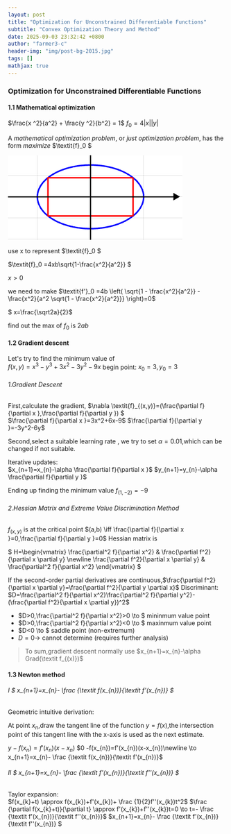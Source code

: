 ```yaml
---
layout: post
title: "Optimization for Unconstrained Differentiable Functions"
subtitle: "Convex Optimization Theory and Method"
date: 2025-09-03 23:32:42 +0800
author: "farmer3-c"
header-img: "img/post-bg-2015.jpg"
tags: []
mathjax: true 
---
```



###  Optimization for Unconstrained Differentiable Functions

#### 1.1 Mathematical optimization

$\frac{x ^2}{a^2} + \frac{y ^2}{b^2} = 1$ 
$\textit{f}_0 =4|x||y|$  

A *mathematical optimization problem*, or *just optimization problem*, has the form *maximize* $\textit{f}_0 $

![elliptical](/img/in-post/ell.png)  

use x to represent $\textit{f}_0 $

$\textit{f}_0 =4xb\sqrt{1-\frac{x^2}{a^2}}   $

$x>0$

we need to make $\textit{f'}_0 =4b \left( \sqrt{1 - \frac{x^2}{a^2}} - \frac{x^2}{a^2 \sqrt{1 - \frac{x^2}{a^2}}} \right)=0$  


$ x=\frac{\sqrt2a}{2}$

find out the max of $\textit{f}_0$  is $2ab$

#### 1.2 Gradient descent

Let's try to find the minimum value of  
$\textit{f}(x,y) = x^3-y^3+3x^2-3y^2-9x$
begin point:
$\textit{x}_0=3,\textit{y}_0=3$

######    1.Gradient Descent

First,calculate the gradient,
$\nabla \textit{f}_{(x,y)}=(\frac{\partial f}{\partial x },\frac{\partial f}{\partial y }) $  
$\frac{\partial f}{\partial x }=3x^2+6x-9$
$\frac{\partial f}{\partial y }=-3y^2-6y$  

Second,select a suitable learning rate ,
we try to set $\alpha =0.01$,which can be changed if not suitable.

Iterative updates:  
$x_{n+1}=x_{n}-\alpha \frac{\partial f}{\partial x }$
$y_{n+1}=y_{n}-\alpha \frac{\partial f}{\partial y }$
  
Ending up finding the minimum value $f_{(1,-2)}=-9$

    
######    2.Hessian Matrix and Extreme Value Discrimination Method
$f_{(x,y)}$  is at the critical point $(a,b) \iff \frac{\partial f}{\partial x }=0,\frac{\partial f}{\partial y }=0$
Hessian matrix is


$
H=\begin{vmatrix}
\frac{\partial^2 f}{\partial x^2} & \frac{\partial f^2}{\partial x \partial y}  \newline
\frac{\partial f^2}{\partial x \partial y} & \frac{\partial^2 f}{\partial x^2} 
\end{vmatrix}
$  


If the second-order partial derivatives are continuous,$\frac{\partial f^2}{\partial x \partial y}=\frac{\partial f^2}{\partial y \partial x}$
Discriminant: $D=\frac{\partial^2 f}{\partial x^2}\frac{\partial^2 f}{\partial y^2}-(\frac{\partial f^2}{\partial x \partial y})^2$    

* $D>0,\frac{\partial^2 f}{\partial x^2}>0 \to $ mininmum  value point
* $D>0,\frac{\partial^2 f}{\partial x^2}<0 \to $ maxinmum  value point 
* $D<0 \to $ saddle point (non-extremum)
* $D=0 \to$ cannot determine (requires further analysis)  


> To sum,gradient descent normally use  $x_{n+1}=x_{n}-\alpha Grad(\textit f_{(x)})$  

#### 1.3 Newton method  

###### I  $ x_{n+1}=x_{n}- \frac {\textit f(x_{n})}{\textit f'(x_{n})} $   

Geometric intuitive derivation:

At point $x_{n}$,draw the tangent line of the function $y=f(x)$,the intersection point of this tangent line with the x-axis is used as the next estimate.
  
$y -f(x_{n})=f'(x_{n})(x-x_{n})$
$0 -f(x_{n})=f'(x_{n})(x-x_{n})\newline
\to x_{n+1}=x_{n}- \frac {\textit f(x_{n})}{\textit f'(x_{n})}$
###### II  $ x_{n+1}=x_{n}- \frac {\textit f'(x_{n})}{\textit f''(x_{n})} $    

Taylor expansion:  
$f(x_{k}+t) \approx f(x_{k})+f'(x_{k})+ \frac {1}{2}f''(x_{k})t^2$
$\frac {\partial f(x_{k}+t)}{\partial t} \approx f'(x_{k})+f''(x_{k})t=0 \to t=- \frac {\textit f'(x_{n})}{\textit f''(x_{n})}$
$x_{n+1}=x_{n}- \frac {\textit f'(x_{n})}{\textit f''(x_{n})} $



